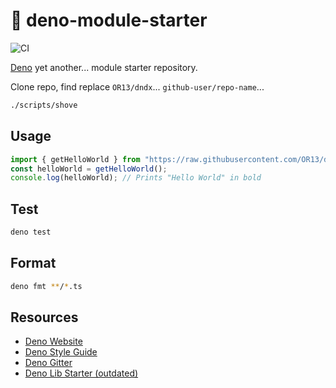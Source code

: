 # 🦕 deno-module-starter

![CI](https://github.com/OR13/dndx/workflows/CI/badge.svg)

[Deno](https://deno.land) yet another... module starter repository.

Clone repo, find replace `OR13/dndx`... `github-user/repo-name`...

```bash
./scripts/shove
```

## Usage

```typescript
import { getHelloWorld } from "https://raw.githubusercontent.com/OR13/dndx/master/mod.ts";
const helloWorld = getHelloWorld();
console.log(helloWorld); // Prints "Hello World" in bold
```

## Test

```bash
deno test
```

## Format

```bash
deno fmt **/*.ts
```

## Resources

- [Deno Website](https://deno.land)
- [Deno Style Guide](https://deno.land/std/style_guide.md)
- [Deno Gitter](https://gitter.im/denolife/Lobby)
- [Deno Lib Starter (outdated)](https://dev.to/brunnerlivio/create-your-first-module-with-deno-575k)
